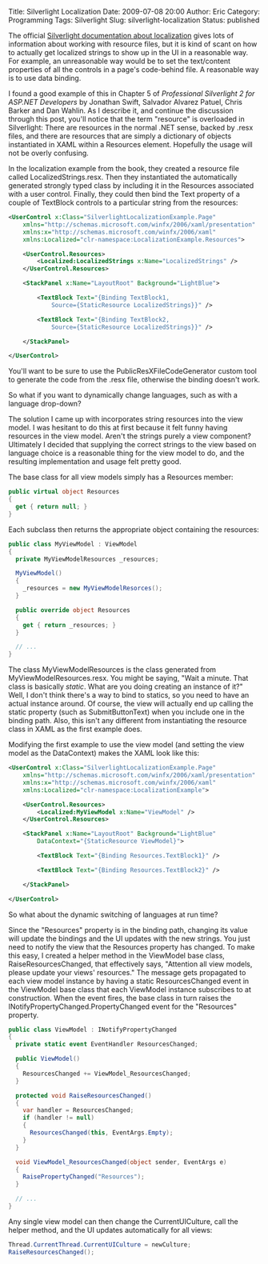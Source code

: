 Title: Silverlight Localization
Date: 2009-07-08 20:00
Author: Eric
Category: Programming
Tags: Silverlight
Slug: silverlight-localization
Status: published

The official [Silverlight documentation about
localization](http://msdn.microsoft.com/en-us/library/cc838238(VS.95).aspx)
gives lots of information about working with resource files, but it is
kind of scant on how to actually get localized strings to show up in the
UI in a reasonable way. For example, an unreasonable way would be to set
the text/content properties of all the controls in a page's code-behind
file. A reasonable way is to use data binding.

I found a good example of this in Chapter 5 of *Professional Silverlight
2 for ASP.NET Developers* by Jonathan Swift, Salvador Alvarez Patuel,
Chris Barker and Dan Wahlin. As I describe it, and continue the
discussion through this post, you'll notice that the term "resource" is
overloaded in Silverlight: There are resources in the normal .NET sense,
backed by .resx files, and there are resources that are simply a
dictionary of objects instantiated in XAML within a Resources element.
Hopefully the usage will not be overly confusing.

In the localization example from the book, they created a resource file
called LocalizedStrings.resx. Then they instantiated the automatically
generated strongly typed class by including it in the Resources
associated with a user control. Finally, they could then bind the Text
property of a couple of TextBlock controls to a particular string from
the resources:

```xml
<UserControl x:Class="SilverlightLocalizationExample.Page"
    xmlns="http://schemas.microsoft.com/winfx/2006/xaml/presentation"
    xmlns:x="http://schemas.microsoft.com/winfx/2006/xaml"
    xmlns:Localized="clr-namespace:LocalizationExample.Resources">

    <UserControl.Resources>
        <Localized:LocalizedStrings x:Name="LocalizedStrings" />
    </UserControl.Resources>

    <StackPanel x:Name="LayoutRoot" Background="LightBlue">

        <TextBlock Text="{Binding TextBlock1,
            Source={StaticResource LocalizedStrings}}" />

        <TextBlock Text="{Binding TextBlock2,
            Source={StaticResource LocalizedStrings}}" />

    </StackPanel>

</UserControl>
```

You'll want to be sure to use the PublicResXFileCodeGenerator custom
tool to generate the code from the .resx file, otherwise the binding
doesn't work.

So what if you want to dynamically change languages, such as with a
language drop-down?

The solution I came up with incorporates string resources into the view
model. I was hesitant to do this at first because it felt funny having
resources in the view model. Aren't the strings purely a view component?
Ultimately I decided that supplying the correct strings to the view
based on language choice is a reasonable thing for the view model to do,
and the resulting implementation and usage felt pretty good.

The base class for all view models simply has a Resources member:

```csharp
public virtual object Resources
{
  get { return null; }
}
```

Each subclass then returns the appropriate object containing the
resources:

```csharp
public class MyViewModel : ViewModel
{
  private MyViewModelResources _resources;

  MyViewModel()
  {
    _resources = new MyViewModelResorces();
  }

  public override object Resources
  {
    get { return _resources; }
  }

  // ...
}
```

The class MyViewModelResources is the class generated from
MyViewModelResources.resx. You might be saying, "Wait a minute. That
class is basically *static*. What are you doing creating an instance of
it?" Well, I don't think there's a way to bind to statics, so you need
to have an actual instance around. Of course, the view will actually end
up calling the static property (such as SubmitButtonText) when you
include one in the binding path. Also, this isn't any different from
instantiating the resource class in XAML as the first example does.

Modifying the first example to use the view model (and setting the view
model as the DataContext) makes the XAML look like this:

```xml
<UserControl x:Class="SilverlightLocalizationExample.Page"
    xmlns="http://schemas.microsoft.com/winfx/2006/xaml/presentation"
    xmlns:x="http://schemas.microsoft.com/winfx/2006/xaml"
    xmlns:Localized="clr-namespace:LocalizationExample">

    <UserControl.Resources>
        <Localized:MyViewModel x:Name="ViewModel" />
    </UserControl.Resources>

    <StackPanel x:Name="LayoutRoot" Background="LightBlue" 
        DataContext="{StaticResource ViewModel}">

        <TextBlock Text="{Binding Resources.TextBlock1}" />

        <TextBlock Text="{Binding Resources.TextBlock2}" />

    </StackPanel>

</UserControl>
```

So what about the dynamic switching of languages at run time?

Since the "Resources" property is in the binding path, changing its
value will update the bindings and the UI updates with the new strings.
You just need to notify the view that the Resources property has
changed. To make this easy, I created a helper method in the ViewModel
base class, RaiseResourcesChanged, that effectively says, "Attention all
view models, please update your views' resources." The message gets
propagated to each view model instance by having a static
ResourcesChanged event in the ViewModel base class that each ViewModel
instance subscribes to at construction. When the event fires, the base
class in turn raises the INotifyPropertyChanged.PropertyChanged event
for the "Resources" property.

```csharp
public class ViewModel : INotifyPropertyChanged
{
  private static event EventHandler ResourcesChanged;

  public ViewModel()
  {
    ResourcesChanged += ViewModel_ResourcesChanged;
  }

  protected void RaiseResourcesChanged()
  {
    var handler = ResourcesChanged;
    if (handler != null)
    {
      ResourcesChanged(this, EventArgs.Empty);
    }
  }

  void ViewModel_ResourcesChanged(object sender, EventArgs e)
  {
    RaisePropertyChanged("Resources");
  }

  // ...
}
```

Any single view model can then change the CurrentUICulture, call the
helper method, and the UI updates automatically for all views:

```csharp
Thread.CurrentThread.CurrentUICulture = newCulture;
RaiseResourcesChanged();
```
